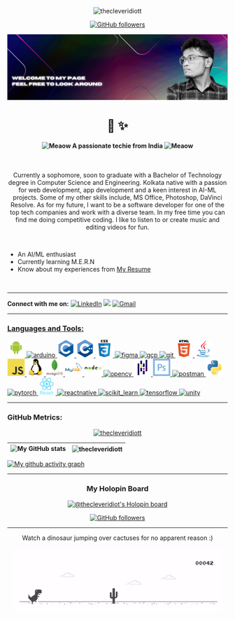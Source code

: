 <div align="center">
<img src="https://komarev.com/ghpvc/?username=thecleveridiott&label=Profile%20views&color=0e75b6&style=flat" alt="thecleveridiott" />

[![GitHub followers](https://img.shields.io/github/followers/TheCleverIdiott.svg?style=social&label=Follow)](https://github.com/TheCleverIdiott?tab=followers)
 
</div>

![MastHead](https://github.com/TheCleverIdiott/TheCleverIdiott/blob/main/mast.gif)

<h1 align="center">👋 ✨</h1>


<h4 align="center"> <img src="https://i.imgur.com/veZrcC7.gif" alt="Meaow" width="50" /> A passionate techie from India <img src="https://i.imgur.com/veZrcC7.gif" alt="Meaow" width="50" /> </h4>

<br>
<p align='center'>Currently a sophomore, soon to graduate with a Bachelor of Technology degree in Computer Science and Engineering.
Kolkata native with a passion for web development, app development and a keen interest in AI-ML projects.
Some of my other skills include, MS Office, Photoshop, DaVinci Resolve.
As for my future, I want to be a software developer for one of the top tech companies and work with a diverse team.
In my free time you can find me doing competitive coding.
I like to listen to or create music and editing videos for fun.
</p>

<!---
<p align="left"> <a href="https://twitter.com/aritrag_" target="blank"><img src="https://img.shields.io/twitter/follow/aritrag_?logo=twitter&style=for-the-badge" alt="aritrag_" /></a> </p>
--->

<br>

- An AI/ML enthusiast
- Currently learning M.E.R.N
-  Know about my experiences from [My Resume](https://www.canva.com/design/DAFDxd1d36I/iUpHXZbyqyY1tHmh8yliJA/view?utm_content=DAFDxd1d36I&utm_campaign=designshare&utm_medium=link2&utm_source=sharebutton)

<br>

_______________________________________________________________________________________________________________________________________________________________________



**Connect with me on:**
<a  href="https://www.linkedin.com/in/aritraghosh1905/" target="_blank"><img alt="LinkedIn" src="https://img.shields.io/badge/linkedin%20-%230077B5.svg?&style=for-the-badge&logo=linkedin&logoColor=white" /></a>
<a href="https://twitter.com/AritraG_" target="_blank"><img src="https://img.shields.io/badge/twitter-%2300acee.svg?&style=for-the-badge&logo=twitter&logoColor=white&alt=twitter" /></a>
<a href="mailto:aritrag1905@gmail.com"><img  alt="Gmail" src="https://img.shields.io/badge/Gmail-D14836?style=for-the-badge&logo=gmail&logoColor=white" />


<!---
<a href="https://twitter.com/aritrag_" target="blank"><img src="https://img.shields.io/twitter/follow/aritrag_?logo=twitter&style=for-the-badge" alt="aritrag_" /></a> 
<a href="https://twitter.com/aritrag_" target="blank"><img align="center" src="https://raw.githubusercontent.com/rahuldkjain/github-profile-readme-generator/master/src/images/icons/Social/twitter.svg" alt="aritrag_" height="30" width="40" /></a>
--->

_______________________________________________________________________________________________________________________________________________________________________


<h3 align="left">Languages and Tools:</h3>
<p align="left"> <a href="https://developer.android.com" target="_blank" rel="noreferrer"> <img src="https://raw.githubusercontent.com/devicons/devicon/master/icons/android/android-original-wordmark.svg" alt="android" width="40" height="40"/> </a> <a href="https://www.arduino.cc/" target="_blank" rel="noreferrer"> <img src="https://cdn.worldvectorlogo.com/logos/arduino-1.svg" alt="arduino" width="40" height="40"/> </a> <a href="https://www.cprogramming.com/" target="_blank" rel="noreferrer"> <img src="https://raw.githubusercontent.com/devicons/devicon/master/icons/c/c-original.svg" alt="c" width="40" height="40"/> </a> <a href="https://www.w3schools.com/cpp/" target="_blank" rel="noreferrer"> <img src="https://raw.githubusercontent.com/devicons/devicon/master/icons/cplusplus/cplusplus-original.svg" alt="cplusplus" width="40" height="40"/> </a> <a href="https://www.w3schools.com/css/" target="_blank" rel="noreferrer"> <img src="https://raw.githubusercontent.com/devicons/devicon/master/icons/css3/css3-original-wordmark.svg" alt="css3" width="40" height="40"/> </a> <a href="https://www.figma.com/" target="_blank" rel="noreferrer"> <img src="https://www.vectorlogo.zone/logos/figma/figma-icon.svg" alt="figma" width="40" height="40"/> </a> <a href="https://cloud.google.com" target="_blank" rel="noreferrer"> <img src="https://www.vectorlogo.zone/logos/google_cloud/google_cloud-icon.svg" alt="gcp" width="40" height="40"/> </a> <a href="https://git-scm.com/" target="_blank" rel="noreferrer"> <img src="https://www.vectorlogo.zone/logos/git-scm/git-scm-icon.svg" alt="git" width="40" height="40"/> </a> <a href="https://www.w3.org/html/" target="_blank" rel="noreferrer"> <img src="https://raw.githubusercontent.com/devicons/devicon/master/icons/html5/html5-original-wordmark.svg" alt="html5" width="40" height="40"/> </a> <a href="https://www.java.com" target="_blank" rel="noreferrer"> <img src="https://raw.githubusercontent.com/devicons/devicon/master/icons/java/java-original.svg" alt="java" width="40" height="40"/> </a> <a href="https://developer.mozilla.org/en-US/docs/Web/JavaScript" target="_blank" rel="noreferrer"> <img src="https://raw.githubusercontent.com/devicons/devicon/master/icons/javascript/javascript-original.svg" alt="javascript" width="40" height="40"/> </a> <a href="https://www.linux.org/" target="_blank" rel="noreferrer"> <img src="https://raw.githubusercontent.com/devicons/devicon/master/icons/linux/linux-original.svg" alt="linux" width="40" height="40"/> </a> <a href="https://www.mongodb.com/" target="_blank" rel="noreferrer"> <img src="https://raw.githubusercontent.com/devicons/devicon/master/icons/mongodb/mongodb-original-wordmark.svg" alt="mongodb" width="40" height="40"/> </a> <a href="https://www.mysql.com/" target="_blank" rel="noreferrer"> <img src="https://raw.githubusercontent.com/devicons/devicon/master/icons/mysql/mysql-original-wordmark.svg" alt="mysql" width="40" height="40"/> </a> <a href="https://nodejs.org" target="_blank" rel="noreferrer"> <img src="https://raw.githubusercontent.com/devicons/devicon/master/icons/nodejs/nodejs-original-wordmark.svg" alt="nodejs" width="40" height="40"/> </a> <a href="https://opencv.org/" target="_blank" rel="noreferrer"> <img src="https://www.vectorlogo.zone/logos/opencv/opencv-icon.svg" alt="opencv" width="40" height="40"/> </a> <a href="https://pandas.pydata.org/" target="_blank" rel="noreferrer"> <img src="https://raw.githubusercontent.com/devicons/devicon/2ae2a900d2f041da66e950e4d48052658d850630/icons/pandas/pandas-original.svg" alt="pandas" width="40" height="40"/> </a> <a href="https://www.photoshop.com/en" target="_blank" rel="noreferrer"> <img src="https://raw.githubusercontent.com/devicons/devicon/master/icons/photoshop/photoshop-line.svg" alt="photoshop" width="40" height="40"/> </a> <a href="https://postman.com" target="_blank" rel="noreferrer"> <img src="https://www.vectorlogo.zone/logos/getpostman/getpostman-icon.svg" alt="postman" width="40" height="40"/> </a> <a href="https://www.python.org" target="_blank" rel="noreferrer"> <img src="https://raw.githubusercontent.com/devicons/devicon/master/icons/python/python-original.svg" alt="python" width="40" height="40"/> </a> <a href="https://pytorch.org/" target="_blank" rel="noreferrer"> <img src="https://www.vectorlogo.zone/logos/pytorch/pytorch-icon.svg" alt="pytorch" width="40" height="40"/> </a> <a href="https://reactjs.org/" target="_blank" rel="noreferrer"> <img src="https://raw.githubusercontent.com/devicons/devicon/master/icons/react/react-original-wordmark.svg" alt="react" width="40" height="40"/> </a> <a href="https://reactnative.dev/" target="_blank" rel="noreferrer"> <img src="https://reactnative.dev/img/header_logo.svg" alt="reactnative" width="40" height="40"/> </a> <a href="https://scikit-learn.org/" target="_blank" rel="noreferrer"> <img src="https://upload.wikimedia.org/wikipedia/commons/0/05/Scikit_learn_logo_small.svg" alt="scikit_learn" width="40" height="40"/> </a> <a href="https://www.tensorflow.org" target="_blank" rel="noreferrer"> <img src="https://www.vectorlogo.zone/logos/tensorflow/tensorflow-icon.svg" alt="tensorflow" width="40" height="40"/> </a> <a href="https://unity.com/" target="_blank" rel="noreferrer"> <img src="https://www.vectorlogo.zone/logos/unity3d/unity3d-icon.svg" alt="unity" width="40" height="40"/> </a> </p>

_______________________________________________________________________________________________________________________________________________________________________
 <h3>GitHub Metrics:</h3>

<!---
<p><img align="center" src="https://github-readme-stats.vercel.app/api/top-langs?username=thecleveridiott&show_icons=true&locale=en&layout=compact&theme=radical" alt="thecleveridiott" /></p>
--->
 
<p align="center"> <a href="https://github.com/ryo-ma/github-profile-trophy"><img src="https://github-profile-trophy.vercel.app/?username=thecleveridiott&theme=alduin&no-frame=true&column=-1" alt="thecleveridiott" /></a> </p>

| ![My GitHub stats](https://github-readme-stats.vercel.app/api?username=thecleveridiott&show_icons=true&theme=merko) | <img align="center" src="https://github-readme-streak-stats.herokuapp.com/?user=thecleveridiott&theme=merko" alt="thecleveridiott" /> |
| --- | --- | 

[![My github activity graph](https://activity-graph.herokuapp.com/graph?username=thecleveridiott&theme=vue)](https://github.com/thecleveridiott/github-readme-activity-graph)

_______________________________________________________________________________________________________________________________________________________________________

<div align="center">

<h3> My Holopin Board </h3>

[![@thecleveridiot's Holopin board](https://holopin.me/thecleveridiot)](https://holopin.io/@thecleveridiot)

[![GitHub followers](https://img.shields.io/github/followers/TheCleverIdiott.svg?style=social&label=Follow)](https://github.com/TheCleverIdiott?tab=followers)

</div>

_______________________________________________________________________________________________________________________________________________________________________

<p align="center">Watch a dinosaur jumping over cactuses for no apparent reason :)</p>
<p align="center"><img src="https://github.com/TheCleverIdiott/TheCleverIdiott/blob/main/Dino_non-birthday_version.gif"/></p>



<!---
TheCleverIdiott/TheCleverIdiott is a ✨ special ✨ repository because its `README.md` (this file) appears on your GitHub profile.
You can click the Preview link to take a look at your changes.
--->
